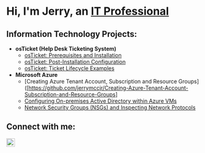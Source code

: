 <h1>Hi, I'm Jerry, an <a href="https://linkedin.com/in/jerrymcclendon">IT Professional</a></h1>

<h2>Information Technology Projects:</h2>

- <b>osTicket (Help Desk Ticketing System)</b>
  - [osTicket: Prerequisites and Installation](https://github.com/jerrymccjr/osticket-prereqs)
  - [osTicket: Post-Installation Configuration](https://github.com/jerrymccjr/post-install-config)
  - [osTicket: Ticket Lifecycle Examples](https://github.com/jerrymccjr/ticket-lifecycle)
- <b>Microsoft Azure</b>
  - [Creating Azure Tenant Account, Subscription and Resource Groups]([https://github.com/jerrymccjr/Creating-Azure-Tenant-Account-Subscription-and-Resource-Groups]
  - [Configuring On-premises Active Directory within Azure VMs](https://github.com/jerrymccjr/configure-ad)
  - [Network Security Groups (NSGs) and Inspecting Network Protocols](https://github.com/jerrymccjr/azure-network-protocols)

<h2>Connect with me:</h2>

[<img align="left" alt="Jerry | LinkedIn" width="22px" src="https://cdn.jsdelivr.net/npm/simple-icons@v3/icons/linkedin.svg" />][linkedin]

[linkedin]: https://www.linkedin.com/in/jerrymcclendon/
